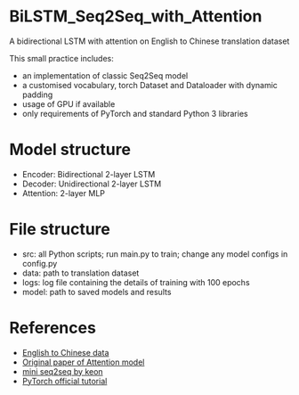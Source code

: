 # BiLSTM_Seq2Seq_with_Attention
A bidirectional LSTM with attention on English to Chinese translation dataset

This small practice includes:
* an implementation of classic Seq2Seq model
* a customised vocabulary, torch Dataset and Dataloader with dynamic padding
* usage of GPU if available
* only requirements of PyTorch and standard Python 3 libraries

# Model structure
* Encoder: Bidirectional 2-layer LSTM
* Decoder: Unidirectional 2-layer LSTM
* Attention: 2-layer MLP

# File structure
* src: all Python scripts; run main.py to train; change any model configs in config.py
* data: path to translation dataset
* logs: log file containing the details of training with 100 epochs
* model: path to saved models and results

# References
* [English to Chinese data][1]
* [Original paper of Attention model][2]
* [mini seq2seq by keon][3]
* [PyTorch official tutorial][4]

[1]: https://www.manythings.org/anki/
[2]: https://arxiv.org/pdf/1409.0473.pdf
[3]: https://github.com/keon/seq2seq
[4]: https://pytorch.org/tutorials/intermediate/seq2seq_translation_tutorial.html
